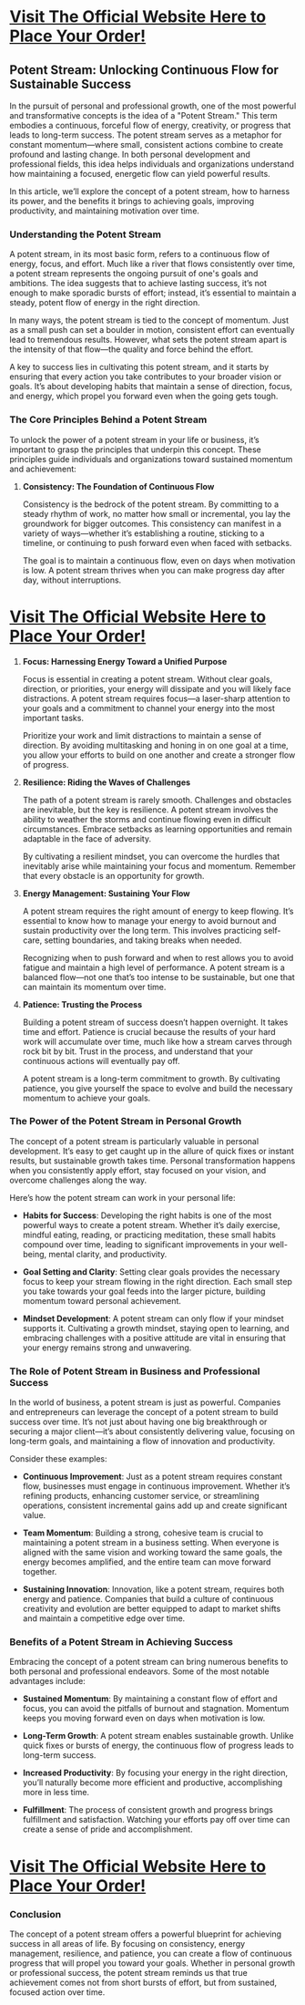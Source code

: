 <h1><a href="https://getdeals24x7.com/order-Potent">Visit The Official Website Here to Place Your Order!</a></h1>
<h2>Potent Stream: Unlocking Continuous Flow for Sustainable Success</h2>
<p>In the pursuit of personal and professional growth, one of the most powerful and transformative concepts is the idea of a "Potent Stream." This term embodies a continuous, forceful flow of energy, creativity, or progress that leads to long-term success. The potent stream serves as a metaphor for constant momentum&mdash;where small, consistent actions combine to create profound and lasting change. In both personal development and professional fields, this idea helps individuals and organizations understand how maintaining a focused, energetic flow can yield powerful results.</p>
<p>In this article, we&rsquo;ll explore the concept of a potent stream, how to harness its power, and the benefits it brings to achieving goals, improving productivity, and maintaining motivation over time.</p>
<h3>Understanding the Potent Stream</h3>
<p>A potent stream, in its most basic form, refers to a continuous flow of energy, focus, and effort. Much like a river that flows consistently over time, a potent stream represents the ongoing pursuit of one's goals and ambitions. The idea suggests that to achieve lasting success, it&rsquo;s not enough to make sporadic bursts of effort; instead, it&rsquo;s essential to maintain a steady, potent flow of energy in the right direction.</p>
<p>In many ways, the potent stream is tied to the concept of momentum. Just as a small push can set a boulder in motion, consistent effort can eventually lead to tremendous results. However, what sets the potent stream apart is the intensity of that flow&mdash;the quality and force behind the effort.</p>
<p>A key to success lies in cultivating this potent stream, and it starts by ensuring that every action you take contributes to your broader vision or goals. It&rsquo;s about developing habits that maintain a sense of direction, focus, and energy, which propel you forward even when the going gets tough.</p>
<h3>The Core Principles Behind a Potent Stream</h3>
<p>To unlock the power of a potent stream in your life or business, it&rsquo;s important to grasp the principles that underpin this concept. These principles guide individuals and organizations toward sustained momentum and achievement:</p>
<ol>
<li>
<p><strong>Consistency: The Foundation of Continuous Flow</strong></p>
<p>Consistency is the bedrock of the potent stream. By committing to a steady rhythm of work, no matter how small or incremental, you lay the groundwork for bigger outcomes. This consistency can manifest in a variety of ways&mdash;whether it&rsquo;s establishing a routine, sticking to a timeline, or continuing to push forward even when faced with setbacks.</p>
<p>The goal is to maintain a continuous flow, even on days when motivation is low. A potent stream thrives when you can make progress day after day, without interruptions.</p>
</li>
</ol>
<h1><a href="https://getdeals24x7.com/order-Potent">Visit The Official Website Here to Place Your Order!</a></h1>
<ol>
<li>
<p><strong>Focus: Harnessing Energy Toward a Unified Purpose</strong></p>
<p>Focus is essential in creating a potent stream. Without clear goals, direction, or priorities, your energy will dissipate and you will likely face distractions. A potent stream requires focus&mdash;a laser-sharp attention to your goals and a commitment to channel your energy into the most important tasks.</p>
<p>Prioritize your work and limit distractions to maintain a sense of direction. By avoiding multitasking and honing in on one goal at a time, you allow your efforts to build on one another and create a stronger flow of progress.</p>
</li>
<li>
<p><strong>Resilience: Riding the Waves of Challenges</strong></p>
<p>The path of a potent stream is rarely smooth. Challenges and obstacles are inevitable, but the key is resilience. A potent stream involves the ability to weather the storms and continue flowing even in difficult circumstances. Embrace setbacks as learning opportunities and remain adaptable in the face of adversity.</p>
<p>By cultivating a resilient mindset, you can overcome the hurdles that inevitably arise while maintaining your focus and momentum. Remember that every obstacle is an opportunity for growth.</p>
</li>
<li>
<p><strong>Energy Management: Sustaining Your Flow</strong></p>
<p>A potent stream requires the right amount of energy to keep flowing. It&rsquo;s essential to know how to manage your energy to avoid burnout and sustain productivity over the long term. This involves practicing self-care, setting boundaries, and taking breaks when needed.</p>
<p>Recognizing when to push forward and when to rest allows you to avoid fatigue and maintain a high level of performance. A potent stream is a balanced flow&mdash;not one that&rsquo;s too intense to be sustainable, but one that can maintain its momentum over time.</p>
</li>
<li>
<p><strong>Patience: Trusting the Process</strong></p>
<p>Building a potent stream of success doesn&rsquo;t happen overnight. It takes time and effort. Patience is crucial because the results of your hard work will accumulate over time, much like how a stream carves through rock bit by bit. Trust in the process, and understand that your continuous actions will eventually pay off.</p>
<p>A potent stream is a long-term commitment to growth. By cultivating patience, you give yourself the space to evolve and build the necessary momentum to achieve your goals.</p>
</li>
</ol>
<h3>The Power of the Potent Stream in Personal Growth</h3>
<p>The concept of a potent stream is particularly valuable in personal development. It&rsquo;s easy to get caught up in the allure of quick fixes or instant results, but sustainable growth takes time. Personal transformation happens when you consistently apply effort, stay focused on your vision, and overcome challenges along the way.</p>
<p>Here&rsquo;s how the potent stream can work in your personal life:</p>
<ul>
<li>
<p><strong>Habits for Success</strong>: Developing the right habits is one of the most powerful ways to create a potent stream. Whether it&rsquo;s daily exercise, mindful eating, reading, or practicing meditation, these small habits compound over time, leading to significant improvements in your well-being, mental clarity, and productivity.</p>
</li>
<li>
<p><strong>Goal Setting and Clarity</strong>: Setting clear goals provides the necessary focus to keep your stream flowing in the right direction. Each small step you take towards your goal feeds into the larger picture, building momentum toward personal achievement.</p>
</li>
<li>
<p><strong>Mindset Development</strong>: A potent stream can only flow if your mindset supports it. Cultivating a growth mindset, staying open to learning, and embracing challenges with a positive attitude are vital in ensuring that your energy remains strong and unwavering.</p>
</li>
</ul>
<h3>The Role of Potent Stream in Business and Professional Success</h3>
<p>In the world of business, a potent stream is just as powerful. Companies and entrepreneurs can leverage the concept of a potent stream to build success over time. It&rsquo;s not just about having one big breakthrough or securing a major client&mdash;it&rsquo;s about consistently delivering value, focusing on long-term goals, and maintaining a flow of innovation and productivity.</p>
<p>Consider these examples:</p>
<ul>
<li>
<p><strong>Continuous Improvement</strong>: Just as a potent stream requires constant flow, businesses must engage in continuous improvement. Whether it&rsquo;s refining products, enhancing customer service, or streamlining operations, consistent incremental gains add up and create significant value.</p>
</li>
<li>
<p><strong>Team Momentum</strong>: Building a strong, cohesive team is crucial to maintaining a potent stream in a business setting. When everyone is aligned with the same vision and working toward the same goals, the energy becomes amplified, and the entire team can move forward together.</p>
</li>
<li>
<p><strong>Sustaining Innovation</strong>: Innovation, like a potent stream, requires both energy and patience. Companies that build a culture of continuous creativity and evolution are better equipped to adapt to market shifts and maintain a competitive edge over time.</p>
</li>
</ul>
<h3>Benefits of a Potent Stream in Achieving Success</h3>
<p>Embracing the concept of a potent stream can bring numerous benefits to both personal and professional endeavors. Some of the most notable advantages include:</p>
<ul>
<li>
<p><strong>Sustained Momentum</strong>: By maintaining a constant flow of effort and focus, you can avoid the pitfalls of burnout and stagnation. Momentum keeps you moving forward even on days when motivation is low.</p>
</li>
<li>
<p><strong>Long-Term Growth</strong>: A potent stream enables sustainable growth. Unlike quick fixes or bursts of energy, the continuous flow of progress leads to long-term success.</p>
</li>
<li>
<p><strong>Increased Productivity</strong>: By focusing your energy in the right direction, you&rsquo;ll naturally become more efficient and productive, accomplishing more in less time.</p>
</li>
<li>
<p><strong>Fulfillment</strong>: The process of consistent growth and progress brings fulfillment and satisfaction. Watching your efforts pay off over time can create a sense of pride and accomplishment.</p>
</li>
</ul>
<h1><a href="https://getdeals24x7.com/order-Potent">Visit The Official Website Here to Place Your Order!</a></h1>
<h3>Conclusion</h3>
<p>The concept of a potent stream offers a powerful blueprint for achieving success in all areas of life. By focusing on consistency, energy management, resilience, and patience, you can create a flow of continuous progress that will propel you toward your goals. Whether in personal growth or professional success, the potent stream reminds us that true achievement comes not from short bursts of effort, but from sustained, focused action over time.</p>
